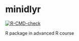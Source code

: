 # minidlyr
<!-- badges: start -->
[![R-CMD-check](https://github.com/KirstineHy/minidlyr/actions/workflows/R-CMD-check.yaml/badge.svg)](https://github.com/KirstineHy/minidlyr/actions/workflows/R-CMD-check.yaml)
<!-- badges: end -->

R package in advanced R course 
